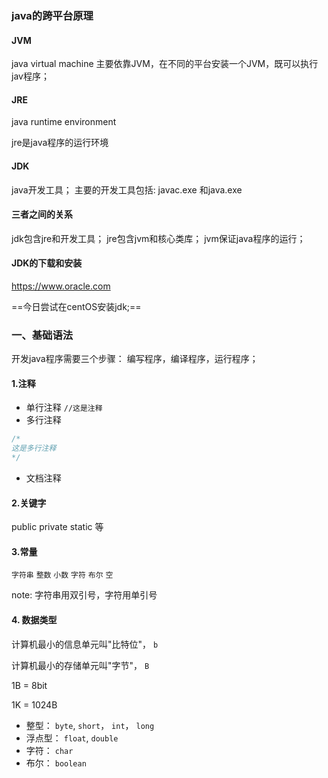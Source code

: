 ### java的跨平台原理

#### JVM
java virtual machine
主要依靠JVM，在不同的平台安装一个JVM，既可以执行jav程序；

#### JRE
java runtime environment

jre是java程序的运行环境

#### JDK

java开发工具；
主要的开发工具包括: javac.exe 和java.exe


#### 三者之间的关系

jdk包含jre和开发工具；
jre包含jvm和核心类库；
jvm保证java程序的运行；


#### JDK的下载和安装

https://www.oracle.com 

==今日尝试在centOS安装jdk;==


### 一、基础语法

开发java程序需要三个步骤： 编写程序，编译程序，运行程序；

#### 1.注释
+ 单行注释 
`//这是注释`
+ 多行注释
```java
/*
这是多行注释
*/
```
+ 文档注释

#### 2.关键字
public private static 等
#### 3.常量
`字符串` 
`整数`
`小数`
`字符`
`布尔`
`空`

note: 字符串用双引号，字符用单引号

#### 4. 数据类型
计算机最小的信息单元叫"比特位"， `b`

计算机最小的存储单元叫"字节"， `B`

1B = 8bit 

1K = 1024B 

+ 整型： `byte`, `short`， `int`， `long`
+ 浮点型： `float`, `double`
+ 字符： `char`
+ 布尔： `boolean`


    




